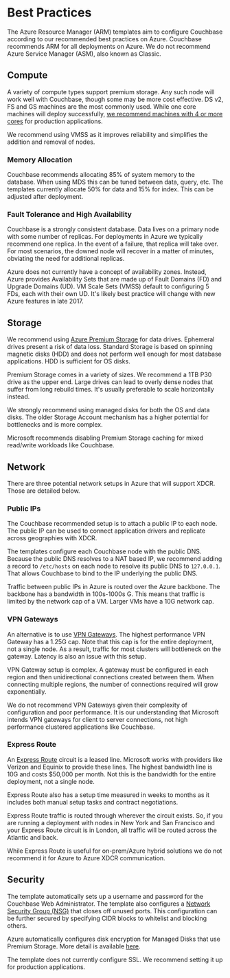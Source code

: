 # Best Practices

The Azure Resource Manager (ARM) templates aim to configure Couchbase according to our recommended best practices on Azure.  Couchbase recommends ARM for all deployments on Azure.  We do not recommend Azure Service Manager (ASM), also known as Classic.

## Compute

A variety of compute types support premium storage.  Any such node will work well with Couchbase, though some may be more cost effective.  DS v2, FS and GS machines are the most commonly used.  While one core machines will deploy successfully, [we recommend machines with 4 or more cores](https://developer.couchbase.com/documentation/server/current/install/pre-install.html) for production applications.

We recommend using VMSS as it improves reliability and simplifies the addition and removal of nodes.

### Memory Allocation

Couchbase recommends allocating 85% of system memory to the database.  When using MDS this can be tuned between data, query, etc.  The templates currently allocate 50% for data and 15% for index.  This can be adjusted after deployment.

### Fault Tolerance and High Availability

Couchbase is a strongly consistent database.  Data lives on a primary node with some number of replicas.  For deployments in Azure we typically recommend one replica.  In the event of a failure, that replica will take over.  For most scenarios, the downed node will recover in a matter of minutes, obviating the need for additional replicas.

Azure does not currently have a concept of availability zones.  Instead, Azure provides Availability Sets that are made up of Fault Domains (FD) and Upgrade Domains (UD).  VM Scale Sets (VMSS) default to configuring 5 FDs, each with their own UD.  It's likely best practice will change with new Azure features in late 2017.

## Storage

We recommend using [Azure Premium Storage](https://docs.microsoft.com/en-us/azure/storage/storage-premium-storage) for data drives.  Ephemeral drives present a risk of data loss.  Standard Storage is based on spinning magnetic disks (HDD) and does not perform well enough for most database applications.  HDD is sufficient for OS disks.

Premium Storage comes in a variety of sizes.  We recommend a 1TB P30 drive as the upper end.  Large drives can lead to overly dense nodes that suffer from long rebuild times.  It's usually preferable to scale horizontally instead.

We strongly recommend using managed disks for both the OS and data disks.  The older Storage Account mechanism has a higher potential for bottlenecks and is more complex.

Microsoft recommends disabling Premium Storage caching for mixed read/write workloads like Couchbase.

## Network

There are three potential network setups in Azure that will support XDCR.  Those are detailed below.

### Public IPs
The Couchbase recommended setup is to attach a public IP to each node.  The public IP can be used to connect application drivers and replicate across geographies with XDCR.  

The templates configure each Couchbase node with the public DNS.  Because the public DNS resolves to a NAT based IP, we recommend adding a record to `/etc/hosts` on each node to resolve its public DNS to `127.0.0.1`.  That allows Couchbase to bind to the IP underlying the public DNS.

Traffic between public IPs in Azure is routed over the Azure backbone.  The backbone has a bandwidth in 100s-1000s G.  This means that traffic is limited by the network cap of a VM.  Larger VMs have a 10G network cap.

### VPN Gateways

An alternative is to use [VPN Gateways](https://azure.microsoft.com/en-us/pricing/details/vpn-gateway/).  The highest performance VPN Gateway has a 1.25G cap.  Note that this cap is for the entire deployment, not a single node.  As a result, traffic for most clusters will bottleneck on the gateway.  Latency is also an issue with this setup.

VPN Gateway setup is complex.  A gateway must be configured in each region and then unidirectional connections created between them.  When connecting multiple regions, the number of connections required will grow exponentially.

We do not recommend VPN Gateways given their complexity of configuration and poor performance.  It is our understanding that Microsoft intends VPN gateways for client to server connections, not high performance clustered applications like Couchbase.

### Express Route

An [Express Route](https://azure.microsoft.com/en-us/pricing/details/expressroute/) circuit is a leased line.  Microsoft works with providers like Verizon and Equinix to provide these lines.  The highest bandwidth line is 10G and costs $50,000 per month.  Not this is the bandwidth for the entire deployment, not a single node.

Express Route also has a setup time measured in weeks to months as it includes both manual setup tasks and contract negotiations.

Express Route traffic is routed through wherever the circuit exists.  So, if you are running a deployment with nodes in New York and San Francisco and your Express Route circuit is in London, all traffic will be routed across the Atlantic and back.

While Express Route is useful for on-prem/Azure hybrid solutions we do not recommend it for Azure to Azure XDCR communication.

## Security

The template automatically sets up a username and password for the Couchbase Web Administrator.  The template also configures a [Network Security Group (NSG)](https://docs.microsoft.com/en-us/azure/virtual-network/virtual-networks-nsg) that closes off unused ports.  This configuration can be further secured by specifying CIDR blocks to whitelist and blocking others.

Azure automatically configures disk encryption for Managed Disks that use Premium Storage.  More detail is available [here](https://azure.microsoft.com/en-us/blog/azure-managed-disks-sse).

The template does not currently configure SSL.  We recommend setting it up for production applications.

